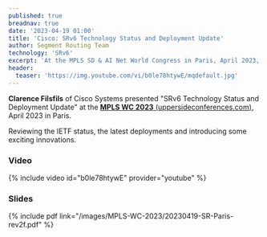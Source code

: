 ```yaml
---
published: true
breadnav: true
date: '2023-04-19 01:00'
title: 'Cisco: SRv6 Technology Status and Deployment Update'
author: Segment Routing Team
technology: 'SRv6'
excerpt: 'At the MPLS SD & AI Net World Congress in Paris, April 2023, Clarence Filsfils, Cisco Systems, presented "SRv6 Technology Status and Deployment Update"'
header:
  teaser: 'https://img.youtube.com/vi/b0le78htywE/mqdefault.jpg'
---
```

**Clarence Filsfils** of Cisco Systems presented "SRv6 Technology Status and Deployment Update" at the [**MPLS WC 2023** (uppersideconferences.com)](<https://www.uppersideconferences.com/mpls-sdn-nfv/mplswc_2023_agenda_day_02.html>), April 2023 in Paris.

Reviewing the IETF status, the latest deployments and introducing some exciting innovations.

### Video

{% include video id="b0le78htywE" provider="youtube" %}

### Slides

{% include pdf link="/images/MPLS-WC-2023/20230419-SR-Paris-rev2f.pdf" %}

